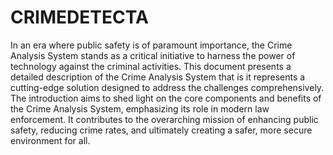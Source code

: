 # CRIMEDETECTA
 In an era where public safety is of paramount importance, the Crime Analysis  System stands as a critical initiative to harness the power of technology against the  criminal activities. This document presents a detailed description of the Crime  Analysis System that is it represents a cutting-edge solution designed to address  the challenges comprehensively. The introduction aims to shed light on the core  components and benefits of the Crime Analysis System, emphasizing its role in  modern law enforcement. It contributes to the overarching mission of enhancing  public safety, reducing crime rates, and ultimately creating a safer, more secure  environment for all.

